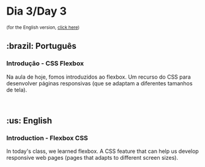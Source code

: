 # Dia 3/Day 3

<small>(for the English version, <a href="#en">click here</a>)</small>

<h2>:brazil: Português</h2>
<h3>Introdução - CSS Flexbox</h3>
<p>Na aula de hoje, fomos introduzidos ao flexbox. Um recurso do CSS para desenvolver páginas responsivas (que se adaptam a diferentes tamanhos de tela).</p>
<br>

<h2 id="en">:us: English</h2>
<h3>Introduction - Flexbox CSS</h3>
<p>In today's class, we learned flexbox. A CSS feature that can help us develop responsive web pages (pages that adapts to different screen sizes).</p>
